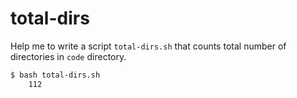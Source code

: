 # total-dirs

Help me to write a script `total-dirs.sh` that counts total number of directories in `code` directory.

```sh
$ bash total-dirs.sh
    112
```
